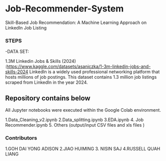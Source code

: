 # Job-Recommender-System
Skill-Based Job Recommendation: A Machine Learning Approach on LinkedIn Job Listing 
### STEPS
-DATA SET:

1.3M Linkedin Jobs & Skills (2024) :https://www.kaggle.com/datasets/asaniczka/1-3m-linkedin-jobs-and-skills-2024
LinkedIn is a widely used professional networking platform that hosts millions of job postings. This dataset contains 1.3 million job listings scraped from LinkedIn in the year 2024.
 
Repository contains below 
----------------------
All Jupyter notebooks were executed within the Google Colab environment. 

1.Data_Cleaning_v2.ipynb
2.Data_splitting.ipynb
3.EDA.ipynb
4. Job Recommender.ipynb
5. Others (output/input CSV files and xls files )


### Contributors
1.GOH DAI YONG ADISON 
2.JIAO HUIMING
3. NISIN SAJ
4.RUSSELL QUAH LIANG 

